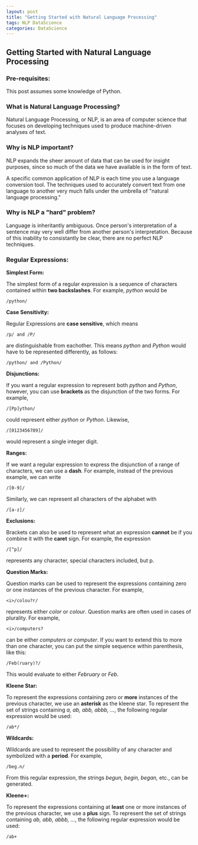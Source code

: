 ```yaml
---
layout: post
title: "Getting Started with Natural Language Processing"
tags: NLP DataScience 
categories: DataScience
---
```


<h2> Getting Started with Natural Language Processing </h2>

<h3> Pre-requisites: </h3>

This post assumes some knowledge of Python.

<h3> What is Natural Language Processing? </h3>

Natural Language Processing, or NLP, is an area of computer science that focuses on developing techniques used to produce machine-driven analyses of text.

<h3> Why is NLP important? </h3>

NLP expands the sheer amount of data that can be used for insight purposes, since so much of the data we have available is in the form of text.

A specific common application of NLP is each time you use a language conversion tool. The techniques used to accurately convert text from one language to another very much falls under the umbrella of "natural language processing."

<h3> Why is NLP a "hard" problem? </h3>

Language is inheritantly ambiguous. Once person's interpretation of a sentence may very well differ from another person's interpretation. Because of this inability to consistantly be clear, there are no perfect NLP techniques. 

<h3> Regular Expressions: </h3>

<b> Simplest Form: </b> 

The simplest form of a regular expression is a sequence of characters contained within <b>two backslashes</b>. For example, <i>python</i> would be  
``` 
/python/
```

<b> Case Sensitivity: </b>

Regular Expressions are <b>case sensitive</b>, which means 
``` 
/p/ and /P/
```
are distinguishable from eachother. This means <i>python</i> and <i>Python</i> would have to be represented differently, as follows: 

``` 
/python/ and /Python/
```

<b> Disjunctions: </b>

If you want a regular expression to represent both <i>python</i> and <i>Python</i>, however, you can use <b>brackets</b> as the disjunction of the two forms. For example, 
``` 
/[Pp]ython/
```
could represent either <i>python</i> or <i>Python</i>. Likewise, 

``` 
/[0123456789]/
```
would represent a single integer digit. 

<b> Ranges: </b>

If we want a regular expression to express the disjunction of a range of characters, we can use a <b>dash</b>. For example, instead of the previous example, we can write 

``` 
/[0-9]/
```
Similarly, we can represent all characters of the alphabet with 

``` 
/[a-z]/
```

<b> Exclusions: </b>

Brackets can also be used to represent what an expression <b>cannot</b> be if you combine it with the <b>caret</b> sign. For example, the expression 

``` 
/[^p]/
```
represents any character, special characters included, but p.

<b> Question Marks: </b> 

Question marks can be used to represent the expressions containing zero or one instances of the previous character. For example, 

``` 
<i>/colou?r/
```
represents either <i>color</i> or <i>colour</i>. Question marks are often used in cases of plurality. For example, 

``` 
<i>/computers?
```
can be either <i>computers</i> or <i>computer</i>. If you want to extend this to more than one character, you can put the simple sequence within parenthesis, like this:

```
/Feb(ruary)?/
```
This would evaluate to either <i>February</i> or <i>Feb</i>.

<b> Kleene Star: </b>

To represent the expressions containing zero or <b>more</b> instances of the previous character, we use an <b>asterisk</b> as the kleene star. To represent the set of strings containing <i>a, ab, abb, abbb, ...</i>, the following regular expression would be used:  
```
/ab*/
```

<b> Wildcards: </b>

Wildcards are used to represent the possibility of any character and symbolized with a <b>period</b>. For example, 

```
/beg.n/
```
From this regular expression, the strings <i>begun, begin, began,</i> etc., can be generated. 

<b> Kleene+: </b>

To represent the expressions containing at <b>least</b> one or more instances of the previous character, we use a <b>plus</b> sign. To represent the set of strings containing <i>ab, abb, abbb, ...</i>, the following regular expression would be used:  

```
/ab+
```


